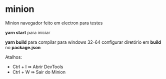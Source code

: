 # minion
Minion navegador feito em electron para testes

<b>yarn start</b> para iniciar

<b>yarn build</b> para compilar para windows 32-64 configurar diretório em <b>build</b> no <b>package.json</b>

Atalhos:
<ul>
<li>Ctrl + I ⇛ Abrir DevTools</li>
<li>Ctrl + W ⇛ Sair do Minion</li>
</ul>
